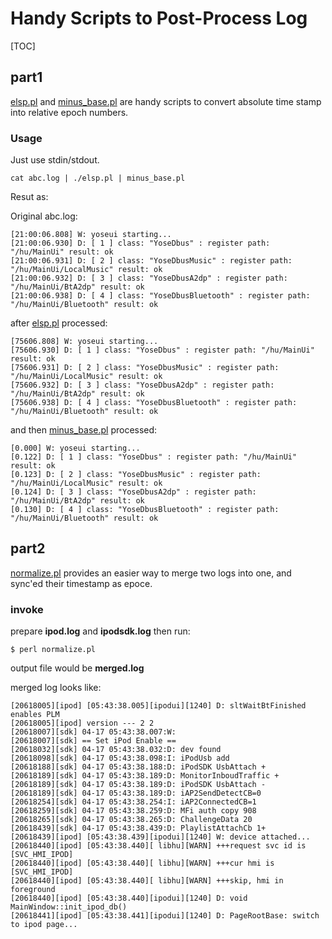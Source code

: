 Handy Scripts to Post-Process Log
=================================

[TOC]

## part1

[elsp.pl](./elsp.pl) and [minus_base.pl](./minus_base.pl) are
handy scripts to convert absolute time stamp into relative
epoch numbers.

### Usage

Just use stdin/stdout.

```
cat abc.log | ./elsp.pl | minus_base.pl
```

Resut as:

Original abc.log:
```
[21:00:06.808] W: yoseui starting...
[21:00:06.930] D: [ 1 ] class: "YoseDbus" : register path: "/hu/MainUi" result: ok
[21:00:06.931] D: [ 2 ] class: "YoseDbusMusic" : register path: "/hu/MainUi/LocalMusic" result: ok
[21:00:06.932] D: [ 3 ] class: "YoseDbusA2dp" : register path: "/hu/MainUi/BtA2dp" result: ok
[21:00:06.938] D: [ 4 ] class: "YoseDbusBluetooth" : register path: "/hu/MainUi/Bluetooth" result: ok
```

after [elsp.pl](./elsp.pl) processed:

```
[75606.808] W: yoseui starting...
[75606.930] D: [ 1 ] class: "YoseDbus" : register path: "/hu/MainUi" result: ok
[75606.931] D: [ 2 ] class: "YoseDbusMusic" : register path: "/hu/MainUi/LocalMusic" result: ok
[75606.932] D: [ 3 ] class: "YoseDbusA2dp" : register path: "/hu/MainUi/BtA2dp" result: ok
[75606.938] D: [ 4 ] class: "YoseDbusBluetooth" : register path: "/hu/MainUi/Bluetooth" result: ok
```

and then [minus_base.pl](./minus_base.pl) processed:

```
[0.000] W: yoseui starting...
[0.122] D: [ 1 ] class: "YoseDbus" : register path: "/hu/MainUi" result: ok
[0.123] D: [ 2 ] class: "YoseDbusMusic" : register path: "/hu/MainUi/LocalMusic" result: ok
[0.124] D: [ 3 ] class: "YoseDbusA2dp" : register path: "/hu/MainUi/BtA2dp" result: ok
[0.130] D: [ 4 ] class: "YoseDbusBluetooth" : register path: "/hu/MainUi/Bluetooth" result: ok
```

## part2

[normalize.pl](./normalize.pl) provides an easier way to merge two logs into one, and sync'ed their timestamp as epoce.

### invoke

prepare **ipod.log** and **ipodsdk.log** 
then run:
```
$ perl normalize.pl
```
output file would be **merged.log**

merged log looks like:
```
[20618005][ipod] [05:43:38.005][ipodui][1240] D: sltWaitBtFinished enables PLM
[20618005][ipod] version --- 2 2
[20618007][sdk] 04-17 05:43:38.007:W: 
[20618007][sdk] == Set iPod Enable ==
[20618032][sdk] 04-17 05:43:38.032:D: dev found
[20618098][sdk] 04-17 05:43:38.098:I: iPodUsb add
[20618188][sdk] 04-17 05:43:38.188:D: iPodSDK UsbAttach +
[20618189][sdk] 04-17 05:43:38.189:D: MonitorInboudTraffic +
[20618189][sdk] 04-17 05:43:38.189:D: iPodSDK UsbAttach -
[20618189][sdk] 04-17 05:43:38.189:D: iAP2SendDetectCB=0
[20618254][sdk] 04-17 05:43:38.254:I: iAP2ConnectedCB=1
[20618259][sdk] 04-17 05:43:38.259:D: MFi auth copy 908
[20618265][sdk] 04-17 05:43:38.265:D: ChallengeData 20
[20618439][sdk] 04-17 05:43:38.439:D: PlaylistAttachCb 1+
[20618439][ipod] [05:43:38.439][ipodui][1240] W: device attached...
[20618440][ipod] [05:43:38.440][ libhu][WARN] +++request svc id is [SVC_HMI_IPOD]
[20618440][ipod] [05:43:38.440][ libhu][WARN] +++cur hmi is [SVC_HMI_IPOD]
[20618440][ipod] [05:43:38.440][ libhu][WARN] +++skip, hmi in foreground
[20618440][ipod] [05:43:38.440][ipodui][1240] D: void MainWindow::init_ipod_db()
[20618441][ipod] [05:43:38.441][ipodui][1240] D: PageRootBase: switch to ipod page...
```